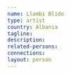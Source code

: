 ```yaml
---
name: Llambi Blido
type: artist
country: Albania
tagline:
description:
related-persons:
connections:
layout: person
---
```


